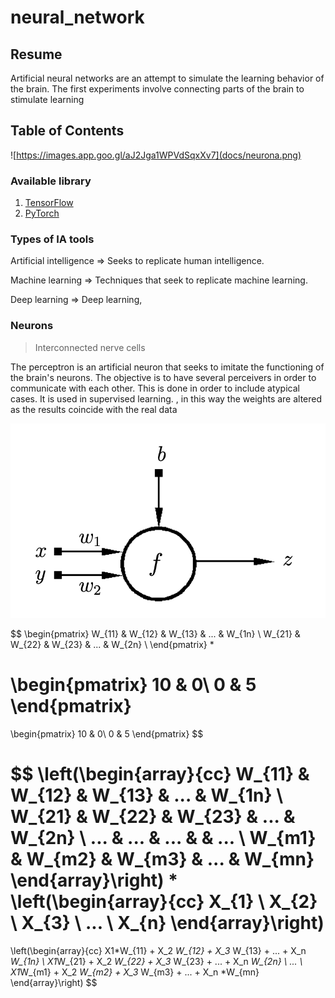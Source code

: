 # neural_network

## Resume 

Artificial neural networks are an attempt to simulate the learning behavior of the brain. The first experiments involve connecting parts of the brain to stimulate learning

## Table of Contents

![https://images.app.goo.gl/aJ2Jga1WPVdSqxXv7](docs/neurona.png)

### Available library

1. [TensorFlow](https://www.tensorflow.org/)
2. [PyTorch](https://pytorch.org/)

### Types of IA tools

Artificial intelligence ⇒ Seeks to replicate human intelligence.

Machine learning ⇒ Techniques that seek to replicate machine learning.

Deep learning ⇒ Deep learning,


### Neurons

> Interconnected nerve cells

The perceptron is an artificial neuron that seeks to imitate the functioning of the brain's neurons. The objective is to have several perceivers in order to communicate with each other. This is done in order to include atypical cases. It is used in supervised learning. , in this way the weights are altered as the results coincide with the real data

![Screenshot 2023-08-18 at 9.03.11 PM.png](docs/Screenshot_2023-08-18_at_9.03.11_PM.png)


$$
\begin{pmatrix}
W_{11} & W_{12} & W_{13} & ... & W_{1n} \\
W_{21} & W_{22} & W_{23} & ... & W_{2n} \\
\end{pmatrix}
*

\begin{pmatrix}
10 & 0\\ 
0 & 5
\end{pmatrix}
= 
\begin{pmatrix}
10 & 0\\ 
0 & 5
\end{pmatrix}
$$

$$
\left(\begin{array}{cc} 
W_{11} & W_{12} & W_{13} & ... & W_{1n} \\
W_{21} & W_{22} & W_{23} & ... & W_{2n} \\
... & ... & ... &  & ...                \\
W_{m1} & W_{m2} & W_{m3} & ... & W_{mn} 
\end{array}\right)
*
\left(\begin{array}{cc} 
X_{1} \\
X_{2} \\
X_{3} \\
... \\
 X_{n}
\end{array}\right)
=
\left(\begin{array}{cc} 
X1*W_{11} + X_2 *W_{12} + X_3* W_{13} + ...  + X_n *W_{1n} \\
X1*W_{21} + X_2 *W_{22} + X_3* W_{23} + ...  + X_n *W_{2n} \\
... \\
X1*W_{m1} + X_2 *W_{m2} + X_3* W_{m3} + ...  + X_n *W_{mn}
\end{array}\right)
$$ 